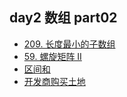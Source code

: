 ## day2 数组 part02
  - [209. 长度最小的子数组](day2/209-min-subarray.md)
  - [59. 螺旋矩阵 II](59-spiral-matrix-ii.md)
  - [区间和](interval-sum.md)
  - [开发商购买土地](developer-land-purchase.md)
